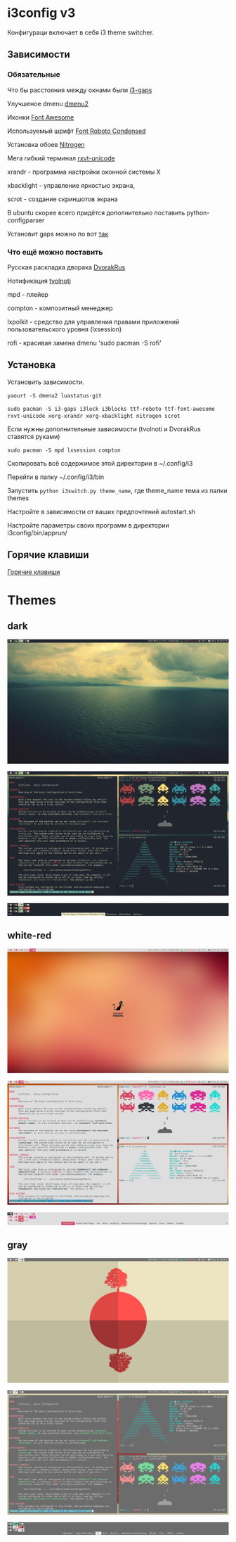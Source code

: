 # i3config v3

Конфигураци включает в себя i3 theme switcher.

## Зависимости

### Обязательные
Что бы расстояния между окнами были [i3-gaps](https://aur.archlinux.org/packages/i3-gaps-git/)

Улучшеное dmenu [dmenu2](https://aur.archlinux.org/packages/dmenu2/)

Иконки [Font Awesome](https://aur.archlinux.org/packages/ttf-font-awesome/)

Используемый шрифт [Font Roboto Condensed](https://aur.archlinux.org/packages/ttf-roboto/)

Установка обоев [Nitrogen](https://www.archlinux.org/packages/extra/x86_64/nitrogen/)

Мега гибкий терминал [rxvt-unicode](https://wiki.archlinux.org/index.php/Rxvt-unicode_(%D0%A0%D1%83%D1%81%D1%81%D0%BA%D0%B8%D0%B9))

xrandr - программа настройки оконной системы X

xbacklight - управление яркостью экрана,

scrot - создание скриншотов экрана

В ubuntu скорее всего придётся дополнительно поставить python-configparser

Установит gaps можно по вот [так](https://github.com/pasiegel/i3-gaps-install-ubuntu)

### Что ещё можно поставить

Русская раскладка дворака [DvorakRus](https://github.com/LightAir/DvorakRus)

Нотификация [tvolnoti](https://github.com/LightAir/tvolnoti)

mpd - плейер 

compton - композитный менеджер

lxpolkit - средство для управления правами приложений пользовательского уровня (lxsession)

rofi - красивая замена dmenu 'sudo pacman -S rofi'

## Установка
Установить зависимости.

```
yaourt -S dmenu2 luastatus-git
```

```
sudo pacman -S i3-gaps i3lock i3blocks ttf-roboto ttf-font-awesome rxvt-unicode xorg-xrandr xorg-xbacklight nitrogen scrot
```

Если нужны дополнительные зависимости (tvolnoti и DvorakRus ставятся руками)
```
sudo pacman -S mpd lxsession compton
```

Скопировать всё содержимое этой директории в ~/.config/i3

Перейти в папку ~/.config/i3/bin

Запустить ```python i3switch.py theme_name```, где theme_name тема из папки themes

Настройте в зависимости от ваших предпочтений autostart.sh

Настройте параметры своих программ в директории i3config/bin/apprun/

## Горячие клавиши
[Горячие клавиши](hotkeys.ru.md)

# Themes
## dark

![scrrenshot](/screenshots/dark-desktop.png)

![scrrenshot](/screenshots/dark-urxvt.png)

![scrrenshot](/screenshots/dark-workspace.png)

## white-red

![scrrenshot](/screenshots/wr-desktop.png)

![scrrenshot](/screenshots/wr-urxvt.png)

![scrrenshot](/screenshots/wr-workspace.png)

## gray
![scrrenshot](/screenshots/gray-desktop.png)

![scrrenshot](/screenshots/gray-urxvt.png)

![scrrenshot](/screenshots/gray-workspace.png)
